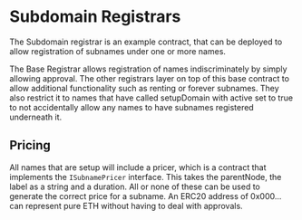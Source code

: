 # Subdomain Registrars

The Subdomain registrar is an example contract, that can be deployed to allow registration of subnames under one or more names.

The Base Registrar allows registration of names indiscriminately by simply allowing approval. The other registrars layer on top of this base contract to allow additional functionality such as renting or forever subnames. They also restrict it to names that have called setupDomain with active set to true to not accidentally allow any names to have subnames registered underneath it.

## Pricing

All names that are setup will include a pricer, which is a contract that implements the `ISubnamePricer` interface. This takes the parentNode, the label as a string and a duration. All or none of these can be used to generate the correct price for a subname. An ERC20 address of 0x000... can represent pure ETH without having to deal with approvals.
